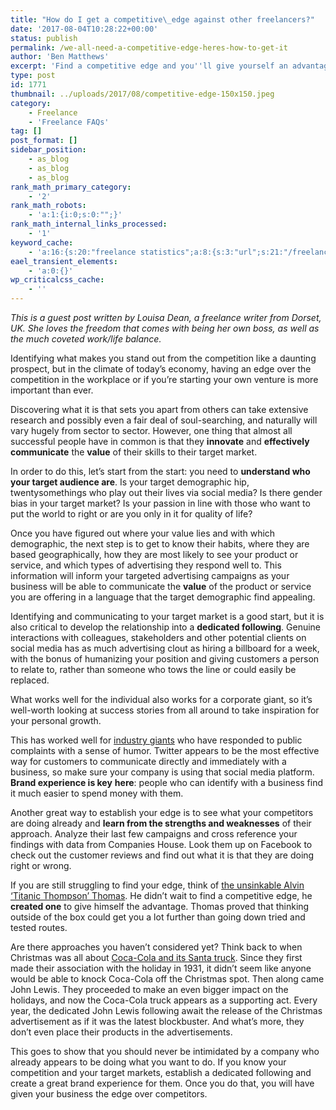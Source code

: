 ```yaml
---
title: "How do I get a competitive\_edge against other freelancers?"
date: '2017-08-04T10:28:22+00:00'
status: publish
permalink: /we-all-need-a-competitive-edge-heres-how-to-get-it
author: 'Ben Matthews'
excerpt: 'Find a competitive edge and you''ll give yourself an advantage. Thinking outside of the box could get you a lot further than going down tried and tested routes.'
type: post
id: 1771
thumbnail: ../uploads/2017/08/competitive-edge-150x150.jpeg
category:
    - Freelance
    - 'Freelance FAQs'
tag: []
post_format: []
sidebar_position:
    - as_blog
    - as_blog
    - as_blog
rank_math_primary_category:
    - '2'
rank_math_robots:
    - 'a:1:{i:0;s:0:"";}'
rank_math_internal_links_processed:
    - '1'
keyword_cache:
    - 'a:16:{s:20:"freelance statistics";a:8:{s:3:"url";s:21:"/freelance-statistics";s:5:"times";s:0:"";s:7:"between";s:0:"";s:6:"before";s:0:"";s:5:"after";s:0:"";s:4:"case";N;s:8:"nofollow";N;s:9:"newwindow";N;}s:19:"freelance portfolio";a:8:{s:3:"url";s:30:"/courses/freelance-portfolios/";s:5:"times";s:0:"";s:7:"between";s:0:"";s:6:"before";s:0:"";s:5:"after";s:0:"";s:4:"case";N;s:8:"nofollow";N;s:9:"newwindow";N;}s:19:"accounting software";a:8:{s:3:"url";s:33:"/best-online-accounting-software/";s:5:"times";s:0:"";s:7:"between";s:0:"";s:6:"before";s:0:"";s:5:"after";s:0:"";s:4:"case";N;s:8:"nofollow";N;s:9:"newwindow";N;}s:19:"freelance community";a:8:{s:3:"url";s:20:"/freelance-community";s:5:"times";s:0:"";s:7:"between";s:0:"";s:6:"before";s:0:"";s:5:"after";s:0:"";s:4:"case";N;s:8:"nofollow";N;s:9:"newwindow";N;}s:19:"freelance questions";a:8:{s:3:"url";s:20:"/freelance-community";s:5:"times";s:0:"";s:7:"between";s:0:"";s:6:"before";s:0:"";s:5:"after";s:0:"";s:4:"case";N;s:8:"nofollow";N;s:9:"newwindow";N;}s:18:"freelance expenses";a:8:{s:3:"url";s:19:"/freelance-expenses";s:5:"times";s:0:"";s:7:"between";s:0:"";s:6:"before";s:0:"";s:5:"after";s:0:"";s:4:"case";N;s:8:"nofollow";N;s:9:"newwindow";N;}s:18:"freelance training";a:8:{s:3:"url";s:8:"/courses";s:5:"times";s:0:"";s:7:"between";s:0:"";s:6:"before";s:0:"";s:5:"after";s:0:"";s:4:"case";N;s:8:"nofollow";N;s:9:"newwindow";N;}s:15:"freelance tools";a:8:{s:3:"url";s:21:"/best-freelance-tools";s:5:"times";s:0:"";s:7:"between";s:0:"";s:6:"before";s:0:"";s:5:"after";s:0:"";s:4:"case";N;s:8:"nofollow";N;s:9:"newwindow";N;}s:15:"freelance rates";a:8:{s:3:"url";s:16:"/freelance-rates";s:5:"times";s:0:"";s:7:"between";s:0:"";s:6:"before";s:0:"";s:5:"after";s:0:"";s:4:"case";N;s:8:"nofollow";N;s:9:"newwindow";N;}s:14:"freelance work";a:8:{s:3:"url";s:15:"/freelance-work";s:5:"times";s:0:"";s:7:"between";s:0:"";s:6:"before";s:0:"";s:5:"after";s:0:"";s:4:"case";N;s:8:"nofollow";N;s:9:"newwindow";N;}s:14:"freelance jobs";a:8:{s:3:"url";s:15:"/freelance-jobs";s:5:"times";s:0:"";s:7:"between";s:0:"";s:6:"before";s:0:"";s:5:"after";s:0:"";s:4:"case";N;s:8:"nofollow";N;s:9:"newwindow";N;}s:13:"balance sheet";a:8:{s:3:"url";s:46:"https://freetrain.co/balance-sheet-definition/";s:5:"times";s:0:"";s:7:"between";s:0:"";s:6:"before";s:0:"";s:5:"after";s:0:"";s:4:"case";N;s:8:"nofollow";N;s:9:"newwindow";N;}s:7:"courses";a:8:{s:3:"url";s:8:"/courses";s:5:"times";s:0:"";s:7:"between";s:0:"";s:6:"before";s:0:"";s:5:"after";s:0:"";s:4:"case";N;s:8:"nofollow";N;s:9:"newwindow";N;}s:5:"rates";a:8:{s:3:"url";s:16:"/freelance-rates";s:5:"times";s:0:"";s:7:"between";s:0:"";s:6:"before";s:0:"";s:5:"after";s:0:"";s:4:"case";N;s:8:"nofollow";N;s:9:"newwindow";N;}s:4:"ir35";a:8:{s:3:"url";s:5:"/ir35";s:5:"times";s:0:"";s:7:"between";s:0:"";s:6:"before";s:0:"";s:5:"after";s:0:"";s:4:"case";N;s:8:"nofollow";N;s:9:"newwindow";N;}s:13:"keywords_time";i:1565638443;}'
eael_transient_elements:
    - 'a:0:{}'
wp_criticalcss_cache:
    - ''
---
```

<span style="font-weight: 400;">*This is a guest post written by Louisa Dean, a freelance writer from Dorset, UK. She loves the freedom that comes with being her own boss, as well as the much coveted work/life balance.* </span>

<span style="font-weight: 400;">Identifying what makes you stand out from the competition like a daunting prospect, but in the climate of today’s economy, having an edge over the competition in the workplace or if you’re starting your own venture is more important than ever.</span>

<span style="font-weight: 400;">Discovering what it is that sets you apart from others can take extensive research and possibly even a fair deal of soul-searching, and naturally will vary hugely from sector to sector. However, one thing that almost all successful people have in common is that they </span>**innovate**<span style="font-weight: 400;"> and </span>**effectively communicate**<span style="font-weight: 400;"> the </span>**value**<span style="font-weight: 400;"> of their skills to their target market.</span>

<span style="font-weight: 400;">In order to do this, let’s start from the start: you need to </span>**understand who your target audience are**<span style="font-weight: 400;">. Is your target demographic hip, twentysomethings who play out their lives via social media? Is there gender bias in your target market? Is your passion in line with those who want to put the world to right or are you only in it for quality of life?</span>

<span style="font-weight: 400;">Once you have figured out where your value lies and with which demographic, the next step is to get to know their habits, where they are based geographically, how they are most likely to see your product or service, and which types of advertising they respond well to. This information will inform your targeted advertising campaigns as your business will be able to communicate the </span>**value**<span style="font-weight: 400;"> of the product or service you are offering in a language that the target demographic find appealing. </span>

<span style="font-weight: 400;">Identifying and communicating to your target market is a good start, but it is also critical to develop the relationship into a </span>**dedicated following**<span style="font-weight: 400;">. Genuine interactions with colleagues, stakeholders and other potential clients on social media has as much advertising clout as hiring a billboard for a week, with the bonus of humanizing your position and giving customers a person to relate to, rather than someone who tows the line or could easily be replaced.</span>

<span style="font-weight: 400;">What works well for the individual also works for a corporate giant, so it’s well-worth looking at success stories from all around to take inspiration for your personal growth.</span>

<span style="font-weight: 400;">This has worked well for </span>[<span style="font-weight: 400;">industry giants</span>](http://www.telegraph.co.uk/technology/2015/12/010/10-of-the-most-brilliant-customer-service-exchanges-ever-seen-on/)<span style="font-weight: 400;"> who have responded to public complaints with a sense of humor. Twitter appears to be the most effective way for customers to communicate directly and immediately with a business, so make sure your company is using that social media platform. </span>**Brand experience is key** **here**<span style="font-weight: 400;">: people who can identify with a business find it much easier to spend money with them. </span>

<span style="font-weight: 400;">Another great way to establish your edge is to see what your competitors are doing already and </span>**learn from the strengths and weaknesses**<span style="font-weight: 400;"> of their approach. Analyze their last few campaigns and cross reference your findings with data from Companies House. Look them up on Facebook to check out the customer reviews and find out what it is that they are doing right or wrong.</span>

<span style="font-weight: 400;">If you are still struggling to find your edge, think of </span>[<span style="font-weight: 400;">the unsinkable Alvin ‘Titanic Thompson’ Thomas</span>](https://www.pokerstarscasino.uk/guide/casino-in-popular-culture/#/The-Unsinkable-Titanic-Thompson)<span style="font-weight: 400;">. He didn’t wait to find a competitive edge, he </span>**created one**<span style="font-weight: 400;"> to give himself the advantage. Thomas proved that thinking outside of the box could get you a lot further than going down tried and tested routes.</span>

<span style="font-weight: 400;">Are there approaches you haven’t considered yet? Think back to when Christmas was all about </span>[<span style="font-weight: 400;">Coca-Cola and its Santa truck</span>](http://www.coca-cola.co.uk/stories/coca-cola-and-father-christmas-the-sundblom-santa-story)<span style="font-weight: 400;">. Since they first made their association with the holiday in 1931, it didn’t seem like anyone would be able to knock Coca-Cola off the Christmas spot. Then along came John Lewis. They proceeded to make an even bigger impact on the holidays, and now the Coca-Cola truck appears as a supporting act. Every year, the dedicated John Lewis following await the release of the Christmas advertisement as if it was the latest blockbuster. And what’s more, they don’t even place their products in the advertisements.</span>

<span style="font-weight: 400;">This goes to show that you should never be intimidated by a company who already appears to be doing what you want to do. If you know your competition and your target markets, establish a dedicated following and create a great brand experience for them. Once you do that, you will have given your business the edge over competitors.</span>